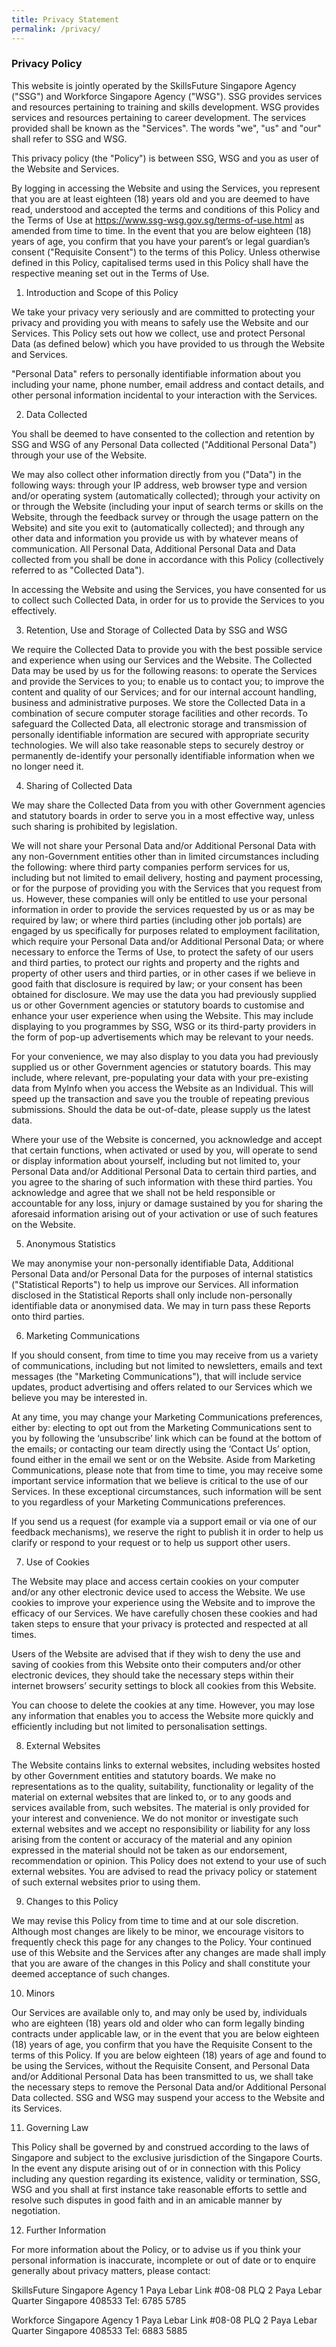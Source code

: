 ```yaml
---
title: Privacy Statement
permalink: /privacy/
---
```


### **Privacy Policy**

This website is jointly operated by the SkillsFuture Singapore Agency ("SSG") and Workforce Singapore Agency ("WSG"). SSG provides services and resources pertaining to training and skills development. WSG provides services and resources pertaining to career development. The services provided shall be known as the "Services". The words "we", "us" and "our" shall refer to SSG and WSG.

This privacy policy (the "Policy") is between SSG, WSG and you as user of the Website and Services.

By logging in accessing the Website and using the Services, you represent that you are at least eighteen (18) years old and you are deemed to have read, understood and accepted the terms and conditions of this Policy and the Terms of Use at https://www.ssg-wsg.gov.sg/terms-of-use.html as amended from time to time. In the event that you are below eighteen (18) years of age, you confirm that you have your parent’s or legal guardian’s consent ("Requisite Consent") to the terms of this Policy. Unless otherwise defined in this Policy, capitalised terms used in this Policy shall have the respective meaning set out in the Terms of Use.

1. Introduction and Scope of this Policy

We take your privacy very seriously and are committed to protecting your privacy and providing you with means to safely use the Website and our Services. This Policy sets out how we collect, use and protect Personal Data (as defined below) which you have provided to us through the Website and Services.

"Personal Data" refers to personally identifiable information about you including your name, phone number, email address and contact details, and other personal information incidental to your interaction with the Services.

2. Data Collected

You shall be deemed to have consented to the collection and retention by SSG and WSG of any Personal Data collected ("Additional Personal Data") through your use of the Website.

We may also collect other information directly from you ("Data") in the following ways:
through your IP address, web browser type and version and/or operating system (automatically collected);
through your activity on or through the Website (including your input of search terms or skills on the Website, through the feedback survey or through the usage pattern on the Website) and site you exit to (automatically collected); and
through any other data and information you provide us with by whatever means of communication.
All Personal Data, Additional Personal Data and Data collected from you shall be done in accordance with this Policy (collectively referred to as "Collected Data").

In accessing the Website and using the Services, you have consented for us to collect such Collected Data, in order for us to provide the Services to you effectively.

3. Retention, Use and Storage of Collected Data by SSG and WSG

We require the Collected Data to provide you with the best possible service and experience when using our Services and the Website. The Collected Data may be used by us for the following reasons:
to operate the Services and provide the Services to you;
to enable us to contact you;
to improve the content and quality of our Services; and
for our internal account handling, business and administrative purposes.
We store the Collected Data in a combination of secure computer storage facilities and other records. To safeguard the Collected Data, all electronic storage and transmission of personally identifiable information are secured with appropriate security technologies. We will also take reasonable steps to securely destroy or permanently de-identify your personally identifiable information when we no longer need it.

4. Sharing of Collected Data

We may share the Collected Data from you with other Government agencies and statutory boards in order to serve you in a most effective way, unless such sharing is prohibited by legislation.

We will not share your Personal Data and/or Additional Personal Data with any non-Government entities other than in limited circumstances including the following:
where third party companies perform services for us, including but not limited to email delivery, hosting and payment processing, or for the purpose of providing you with the Services that you request from us. However, these companies will only be entitled to use your personal information in order to provide the services requested by us or as may be required by law; or
where third parties (including other job portals) are engaged by us specifically for purposes related to employment facilitation, which require your Personal Data and/or Additional Personal Data; or
where necessary to enforce the Terms of Use, to protect the safety of our users and third parties, to protect our rights and property and the rights and property of other users and third parties, or in other cases if we believe in good faith that disclosure is required by law; or
your consent has been obtained for disclosure.
We may use the data you had previously supplied us or other Government agencies or statutory boards to customise and enhance your user experience when using the Website. This may include displaying to you programmes by SSG, WSG or its third-party providers in the form of pop-up advertisements which may be relevant to your needs.

For your convenience, we may also display to you data you had previously supplied us or other Government agencies or statutory boards. This may include, where relevant, pre-populating your data with your pre-existing data from MyInfo when you access the Website as an Individual. This will speed up the transaction and save you the trouble of repeating previous submissions. Should the data be out-of-date, please supply us the latest data.

Where your use of the Website is concerned, you acknowledge and accept that certain functions, when activated or used by you, will operate to send or display information about yourself, including but not limited to, your Personal Data and/or Additional Personal Data to certain third parties, and you agree to the sharing of such information with these third parties. You acknowledge and agree that we shall not be held responsible or accountable for any loss, injury or damage sustained by you for sharing the aforesaid information arising out of your activation or use of such features on the Website.

5. Anonymous Statistics

We may anonymise your non-personally identifiable Data, Additional Personal Data and/or Personal Data for the purposes of internal statistics ("Statistical Reports") to help us improve our Services. All information disclosed in the Statistical Reports shall only include non-personally identifiable data or anonymised data. We may in turn pass these Reports onto third parties.

6. Marketing Communications

If you should consent, from time to time you may receive from us a variety of communications, including but not limited to newsletters, emails and text messages (the "Marketing Communications"), that will include service updates, product advertising and offers related to our Services which we believe you may be interested in.

At any time, you may change your Marketing Communications preferences, either by:
electing to opt out from the Marketing Communications sent to you by following the ‘unsubscribe’ link which can be found at the bottom of the emails; or
contacting our team directly using the ‘Contact Us’ option, found either in the email we sent or on the Website.
Aside from Marketing Communications, please note that from time to time, you may receive some important service information that we believe is critical to the use of our Services. In these exceptional circumstances, such information will be sent to you regardless of your Marketing Communications preferences.

If you send us a request (for example via a support email or via one of our feedback mechanisms), we reserve the right to publish it in order to help us clarify or respond to your request or to help us support other users.

7. Use of Cookies

The Website may place and access certain cookies on your computer and/or any other electronic device used to access the Website. We use cookies to improve your experience using the Website and to improve the efficacy of our Services. We have carefully chosen these cookies and had taken steps to ensure that your privacy is protected and respected at all times.

Users of the Website are advised that if they wish to deny the use and saving of cookies from this Website onto their computers and/or other electronic devices, they should take the necessary steps within their internet browsers’ security settings to block all cookies from this Website.

You can choose to delete the cookies at any time. However, you may lose any information that enables you to access the Website more quickly and efficiently including but not limited to personalisation settings.

8. External Websites

The Website contains links to external websites, including websites hosted by other Government entities and statutory boards. We make no representations as to the quality, suitability, functionality or legality of the material on external websites that are linked to, or to any goods and services available from, such websites. The material is only provided for your interest and convenience. We do not monitor or investigate such external websites and we accept no responsibility or liability for any loss arising from the content or accuracy of the material and any opinion expressed in the material should not be taken as our endorsement, recommendation or opinion. This Policy does not extend to your use of such external websites. You are advised to read the privacy policy or statement of such external websites prior to using them.

9. Changes to this Policy

We may revise this Policy from time to time and at our sole discretion. Although most changes are likely to be minor, we encourage visitors to frequently check this page for any changes to the Policy. Your continued use of this Website and the Services after any changes are made shall imply that you are aware of the changes in this Policy and shall constitute your deemed acceptance of such changes.

10. Minors

Our Services are available only to, and may only be used by, individuals who are eighteen (18) years old and older who can form legally binding contracts under applicable law, or in the event that you are below eighteen (18) years of age, you confirm that you have the Requisite Consent to the terms of this Policy. If you are below eighteen (18) years of age and found to be using the Services, without the Requisite Consent, and Personal Data and/or Additional Personal Data has been transmitted to us, we shall take the necessary steps to remove the Personal Data and/or Additional Personal Data collected. SSG and WSG may suspend your access to the Website and its Services.

11. Governing Law

This Policy shall be governed by and construed according to the laws of Singapore and subject to the exclusive jurisdiction of the Singapore Courts. In the event any dispute arising out of or in connection with this Policy including any question regarding its existence, validity or termination, SSG, WSG and you shall at first instance take reasonable efforts to settle and resolve such disputes in good faith and in an amicable manner by negotiation.

12. Further Information

For more information about the Policy, or to advise us if you think your personal information is inaccurate, incomplete or out of date or to enquire generally about privacy matters, please contact:

SkillsFuture Singapore Agency
1 Paya Lebar Link
#08-08 PLQ 2 Paya Lebar Quarter
Singapore 408533
Tel: 6785 5785

Workforce Singapore Agency
1 Paya Lebar Link
#08-08 PLQ 2 Paya Lebar Quarter
Singapore 408533
Tel: 6883 5885
